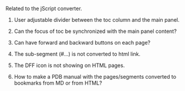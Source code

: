 Related to the jScript converter.
1. User adjustable divider between the toc column and the main panel.
2. Can the focus of toc be synchronized with the main panel content?
3. Can have forward and backward buttons on each page?
4. The sub-segment (#...) is not converted to html link.
5. The DFF icon is not showing on HTML pages.

6. How to make a PDB manual with the pages/segments converted to bookmarks from MD or from HTML?
 